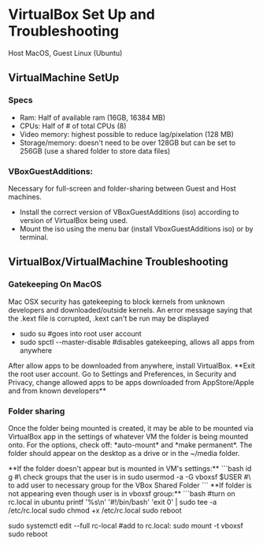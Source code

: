 <title> VirtualBox Set Up Troubleshooting </title>

VirtualBox Set Up and Troubleshooting
=============================
Host MacOS, Guest Linux (Ubuntu)
</br>

VirtualMachine SetUp
-----------------------------
<h3> Specs </h3>
<ul>
<li> Ram: Half of available ram (16GB, 16384 MB) </li>
<li> CPUs: Half of # of total CPUs (8) </li>
<li> Video memory: highest possible to reduce lag/pixelation (128 MB) </li>
<li> Storage/memory: doesn't need to be over 128GB but can be set to 256GB (use a shared folder to store data files) </li>
</ul>
<h3> VBoxGuestAdditions: </h3>
<p> Necessary for full-screen and folder-sharing between Guest and Host machines.
<ul>
<li> Install the correct version of VBoxGuestAdditions (iso) according to version of VirtualBox being used. </li>
<li> Mount the iso using the menu bar (install VboxGuestAdditions iso) or by terminal. </li>
</ul>

VirtualBox/VirtualMachine Troubleshooting
--------------------------------------------------------
<h3> Gatekeeping On MacOS </h3>
<p> Mac OSX security has gatekeeping to block kernels from unknown developers and downloaded/outside kernels. An error message saying that the .kext file is corrupted, .kext can't be run may be displayed </p>
<ul> 
<li> sudo su #goes into root user account </li>
<li> sudo spctl --master-disable #disables gatekeeping, allows all apps from anywhere</li>
</ul>
<p> After allow apps to be downloaded from anywhere, install VirtualBox. **Exit the root user account. Go to Settings and Preferences, in Security and Privacy, change allowed apps to be apps downloaded from AppStore/Apple and from known developers** </p>

<h3> Folder sharing </h3>
<p> Once the folder being mounted is created, it may be able to be mounted via VirtualBox app in the settings of whatever VM the folder is being mounted onto. For the options, check off: *auto-mount* and *make permanent*. The folder should appear on the desktop as a drive or in the ~/media folder. </p>
**If the folder doesn't appear but is mounted in VM's settings:**
```bash 
id g #\ check groups that the user is in
sudo usermod -a -G vboxsf $USER #\ to add user to necessary group for the VBox Shared Folder
```
**If folder is not appearing even though user is in vboxsf group:**
```bash
#turn on rc.local in ubuntu
printf '%s\n' '#!/bin/bash' 'exit 0' | sudo tee -a /etc/rc.local
sudo chmod +x /etc/rc.local
sudo reboot

sudo systemctl edit --full rc-local
#add to rc.local: sudo mount -t vboxsf <Shared Folder specified in VB setting> <mount point path in guest system>
sudo reboot






